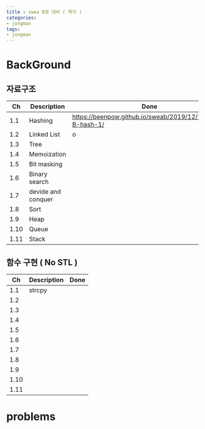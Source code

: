 ```yaml
---
title : swea B형 대비 ( 목차 )
categories:
- jongman
tags:
- jongman
---
```



# BackGround

## 자료구조 

|Ch   | Description   |Done|
|-----|---------------|----|
|1.1| Hashing  |<https://beenpow.github.io/sweab/2019/12/18/swea-B-hash-1/>|
|1.2| Linked List |o|
|1.3| Tree  | |
|1.4| Memoization | |
|1.5| Bit masking | |
|1.6| Binary search | |
|1.7| devide and conquer | |
|1.8| Sort | |
|1.9| Heap | |
|1.10| Queue| |
|1.11| Stack| |

## 함수 구현 (  No STL )

|Ch   | Description   |Done|
|-----|---------------|----|
|1.1| strcpy | |
|1.2|  | |
|1.3|  | |
|1.4|  | |
|1.5|  | |
|1.6|  | |
|1.7|  | |
|1.8|  | |
|1.9|  | |
|1.10| | |
|1.11| | |

# problems


